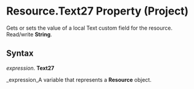 
# Resource.Text27 Property (Project)

Gets or sets the value of a local Text custom field for the resource. Read/write  **String**.


## Syntax

 _expression_. **Text27**

 _expression_A variable that represents a  **Resource** object.

